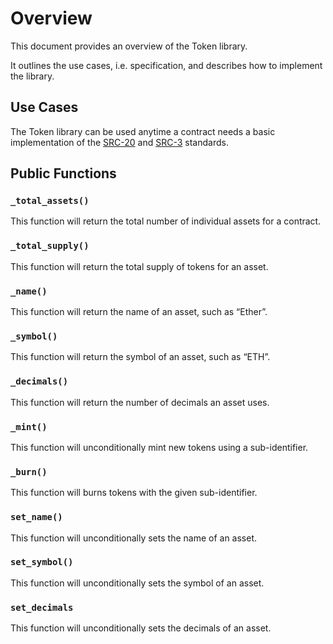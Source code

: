 # Overview

This document provides an overview of the Token library.

It outlines the use cases, i.e. specification, and describes how to implement the library.

## Use Cases

The Token library can be used anytime a contract needs a basic implementation of the [SRC-20](https://github.com/FuelLabs/sway-standards/tree/master/standards/src_20) and [SRC-3](https://github.com/FuelLabs/sway-standards/tree/master/standards/src_3) standards.

## Public Functions

### `_total_assets()`

This function will return the total number of individual assets for a contract.

### `_total_supply()`

This function will return the total supply of tokens for an asset.

### `_name()`

This function will return the name of an asset, such as “Ether”.

### `_symbol()`

This function will return the symbol of an asset, such as “ETH”.

### `_decimals()`

This function will return the number of decimals an asset uses.

### `_mint()`

This function will unconditionally mint new tokens using a sub-identifier.

### `_burn()`

This function will burns tokens with the given sub-identifier.

### `set_name()`

This function will unconditionally sets the name of an asset.

### `set_symbol()`

This function will unconditionally sets the symbol of an asset.

### `set_decimals`

This function will unconditionally sets the decimals of an asset.
